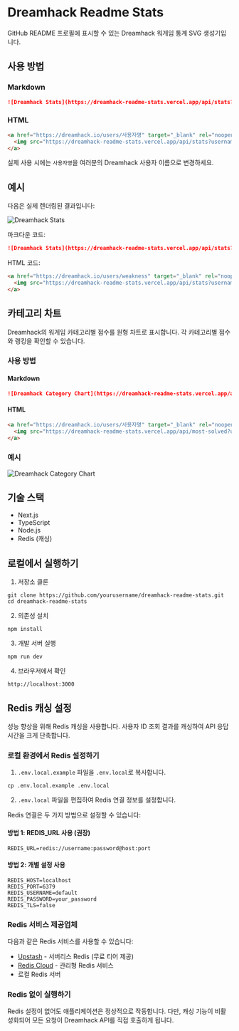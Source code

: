 # Dreamhack Readme Stats

GitHub README 프로필에 표시할 수 있는 Dreamhack 워게임 통계 SVG 생성기입니다.

## 사용 방법

### Markdown

```markdown
![Dreamhack Stats](https://dreamhack-readme-stats.vercel.app/api/stats?username=사용자명)
```

### HTML

```html
<a href="https://dreamhack.io/users/사용자명" target="_blank" rel="noopener noreferrer">
  <img src="https://dreamhack-readme-stats.vercel.app/api/stats?username=사용자명" alt="Dreamhack Stats" />
</a>
```

실제 사용 시에는 `사용자명`을 여러분의 Dreamhack 사용자 이름으로 변경하세요.

## 예시

다음은 실제 렌더링된 결과입니다:

![Dreamhack Stats](https://dreamhack-readme-stats.vercel.app/api/stats?username=weakness)

마크다운 코드:
```markdown
![Dreamhack Stats](https://dreamhack-readme-stats.vercel.app/api/stats?username=weakness)
```

HTML 코드:
```html
<a href="https://dreamhack.io/users/weakness" target="_blank" rel="noopener noreferrer">
  <img src="https://dreamhack-readme-stats.vercel.app/api/stats?username=weakness" alt="Dreamhack Stats" />
</a>
```

## 카테고리 차트

Dreamhack의 워게임 카테고리별 점수를 원형 차트로 표시합니다. 각 카테고리별 점수와 랭킹을 확인할 수 있습니다.

### 사용 방법

#### Markdown
```markdown
![Dreamhack Category Chart](https://dreamhack-readme-stats.vercel.app/api/most-solved?username=사용자명)
```

#### HTML
```html
<a href="https://dreamhack.io/users/사용자명" target="_blank" rel="noopener noreferrer">
  <img src="https://dreamhack-readme-stats.vercel.app/api/most-solved?username=사용자명" alt="Dreamhack Category Chart" />
</a>
```

### 예시

![Dreamhack Category Chart](https://dreamhack-readme-stats.vercel.app/api/most-solved?username=weakness)

## 기술 스택

- Next.js
- TypeScript
- Node.js
- Redis (캐싱)

## 로컬에서 실행하기

1. 저장소 클론
```
git clone https://github.com/yourusername/dreamhack-readme-stats.git
cd dreamhack-readme-stats
```

2. 의존성 설치
```
npm install
```

3. 개발 서버 실행
```
npm run dev
```

4. 브라우저에서 확인
```
http://localhost:3000
```

## Redis 캐싱 설정

성능 향상을 위해 Redis 캐싱을 사용합니다. 사용자 ID 조회 결과를 캐싱하여 API 응답 시간을 크게 단축합니다.

### 로컬 환경에서 Redis 설정하기

1. `.env.local.example` 파일을 `.env.local`로 복사합니다.
```
cp .env.local.example .env.local
```

2. `.env.local` 파일을 편집하여 Redis 연결 정보를 설정합니다.

Redis 연결은 두 가지 방법으로 설정할 수 있습니다:

#### 방법 1: REDIS_URL 사용 (권장)
```
REDIS_URL=redis://username:password@host:port
```

#### 방법 2: 개별 설정 사용
```
REDIS_HOST=localhost
REDIS_PORT=6379
REDIS_USERNAME=default
REDIS_PASSWORD=your_password
REDIS_TLS=false
```

### Redis 서비스 제공업체

다음과 같은 Redis 서비스를 사용할 수 있습니다:

- [Upstash](https://upstash.com/) - 서버리스 Redis (무료 티어 제공)
- [Redis Cloud](https://redis.com/redis-enterprise-cloud/overview/) - 관리형 Redis 서비스
- 로컬 Redis 서버

### Redis 없이 실행하기

Redis 설정이 없어도 애플리케이션은 정상적으로 작동합니다. 다만, 캐싱 기능이 비활성화되어 모든 요청이 Dreamhack API를 직접 호출하게 됩니다.